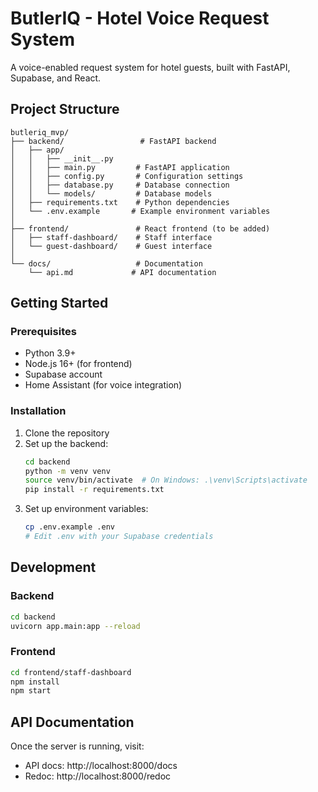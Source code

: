# ButlerIQ - Hotel Voice Request System

A voice-enabled request system for hotel guests, built with FastAPI, Supabase, and React.

## Project Structure

```
butleriq_mvp/
├── backend/                 # FastAPI backend
│   ├── app/
│   │   ├── __init__.py
│   │   ├── main.py         # FastAPI application
│   │   ├── config.py       # Configuration settings
│   │   ├── database.py     # Database connection
│   │   └── models/         # Database models
│   ├── requirements.txt    # Python dependencies
│   └── .env.example       # Example environment variables
│
├── frontend/               # React frontend (to be added)
│   ├── staff-dashboard/    # Staff interface
│   └── guest-dashboard/    # Guest interface
│
└── docs/                   # Documentation
    └── api.md             # API documentation
```

## Getting Started

### Prerequisites
- Python 3.9+
- Node.js 16+ (for frontend)
- Supabase account
- Home Assistant (for voice integration)

### Installation

1. Clone the repository
2. Set up the backend:
   ```bash
   cd backend
   python -m venv venv
   source venv/bin/activate  # On Windows: .\venv\Scripts\activate
   pip install -r requirements.txt
   ```
3. Set up environment variables:
   ```bash
   cp .env.example .env
   # Edit .env with your Supabase credentials
   ```

## Development

### Backend
```bash
cd backend
uvicorn app.main:app --reload
```

### Frontend
```bash
cd frontend/staff-dashboard
npm install
npm start
```

## API Documentation

Once the server is running, visit:
- API docs: http://localhost:8000/docs
- Redoc: http://localhost:8000/redoc
